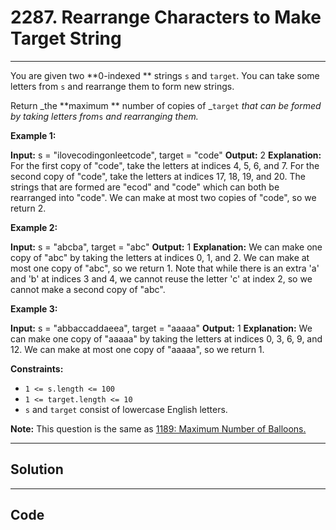 # 2287. Rearrange Characters to Make Target String

---

You are given two **0-indexed ** strings `s` and `target`. You can take some letters from `s` and rearrange them to form new strings.

Return _the **maximum ** number of copies of _`target` _that can be formed by taking letters from_`s` _and rearranging them._

 

**Example 1:**


**Input:** s = "ilovecodingonleetcode", target = "code"
**Output:** 2
**Explanation:**
For the first copy of "code", take the letters at indices 4, 5, 6, and 7.
For the second copy of "code", take the letters at indices 17, 18, 19, and 20.
The strings that are formed are "ecod" and "code" which can both be rearranged into "code".
We can make at most two copies of "code", so we return 2.


**Example 2:**


**Input:** s = "abcba", target = "abc"
**Output:** 1
**Explanation:**
We can make one copy of "abc" by taking the letters at indices 0, 1, and 2.
We can make at most one copy of "abc", so we return 1.
Note that while there is an extra 'a' and 'b' at indices 3 and 4, we cannot reuse the letter 'c' at index 2, so we cannot make a second copy of "abc".


**Example 3:**


**Input:** s = "abbaccaddaeea", target = "aaaaa"
**Output:** 1
**Explanation:**
We can make one copy of "aaaaa" by taking the letters at indices 0, 3, 6, 9, and 12.
We can make at most one copy of "aaaaa", so we return 1.


 

**Constraints:**

  * `1 <= s.length <= 100`
  * `1 <= target.length <= 10`
  * `s` and `target` consist of lowercase English letters.



 

**Note:** This question is the same as [ 1189: Maximum Number of Balloons.](https://leetcode.com/problems/maximum-number-of-balloons/description/)

---

## Solution



---

## Code
```python


```